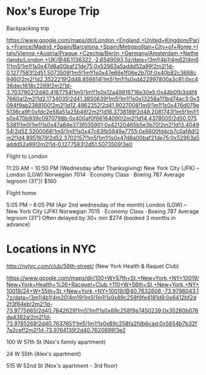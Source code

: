 # Nox's Europe Trip

Backpacking trip

https://www.google.com/maps/dir/London,+England,+United+Kingdom/Paris,+France/Madrid,+Spain/Barcelona,+Spain/Metropolitan+City+of+Rome,+Italy/Vienna,+Austria/Prague,+Czechia/Berlin,+Germany/Amsterdam,+Netherlands/London,+UK/@46.1136322,-2.6549093,5z/data=!3m1!4b1!4m62!4m61!1m5!1m1!1s0x47d8a00baf21de75:0x52963a5addd52a99!2m2!1d-0.1277583!2d51.5073509!1m5!1m1!1s0x47e66e1f06e2b70f:0x40b82c3688c9460!2m2!1d2.3522219!2d48.856614!1m5!1m1!1s0xd422997800a3c81:0xc436dec1618c2269!2m2!1d-3.7037902!2d40.4167754!1m5!1m1!1s0x12a49816718e30e5:0x44b0fb3d4f47660a!2m2!1d2.1734035!2d41.3850639!1m5!1m1!1s0x13258a111bd74ac3:0x3094f9ab2388100!2m2!1d12.4962352!2d41.9027008!1m5!1m1!1s0x476d079e5136ca9f:0xfdc2e58a51a25b46!2m2!1d16.3738189!2d48.2081743!1m5!1m1!1s0x470b939c0970798b:0x400af0f66164090!2m2!1d14.4378005!2d50.0755381!1m5!1m1!1s0x47a84e373f035901:0x42120465b5e3b70!2m2!1d13.404954!2d52.5200066!1m5!1m1!1s0x47c63fb5949a7755:0x6600fd4cb7c0af8d!2m2!1d4.8951679!2d52.3702157!1m5!1m1!1s0x47d8a00baf21de75:0x52963a5addd52a99!2m2!1d-0.1277583!2d51.5073509!3e0

Flight to London

11:20 AM – 10:50 PM (Wednesday after Thanksgiving)
New York City (JFK) – London (LGW)
Norwegian 7014 · Economy Class · Boeing 787
Average legroom (31"))
$160

Flight home

5:05 PM – 8:05 PM (Apr 2nd wednesday of the month)
London (LGW) – New York City (JFK)
Norwegian 7015 · Economy Class · Boeing 787
Average legroom (31")
Often delayed by 30+ min
$274 (booked 3 months in advance)

# Locations in NYC

http://nyhrc.com/club/56th-street/ (New York Health & Raquet Club)

https://www.google.com/maps/dir/100+W+57th+St,+New+York,+NY+10019/New+York+Health+%26+Racquet+Club,+110+W+56th+St,+New+York,+NY+10019/24+W+55th+St,+New+York,+NY+10019/@40.7632606,-73.9796043,17z/data=!3m1!4b1!4m20!4m19!1m5!1m1!1s0x89c258f9fe4181d9:0x6412bf2d2f3f64eb!2m2!1d-73.9775665!2d40.7642629!1m5!1m1!1s0x89c258f9e7450239:0x35260b076da4382a!2m2!1d-73.9785268!2d40.7637651!1m5!1m1!1s0x89c258fa2fdb6cad:0x5654b7b32f7a2cef!2m2!1d-73.9764139!2d40.7620899!3e2



100 W 57th St (Nox's family apartment)

24 W 55th (Alex's apartment)

515 W 52nd St (Nox's apartment - 3rd floor)




